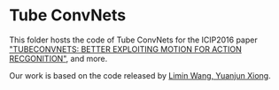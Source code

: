 # Tube ConvNets

This folder hosts the code of Tube ConvNets for the ICIP2016 paper ["TUBECONVNETS: BETTER EXPLOITING MOTION FOR ACTION RECGONITION"](), and more.

Our work is based on the code released by [Limin Wang, Yuanjun Xiong](https://github.com/yjxiong/caffe).

